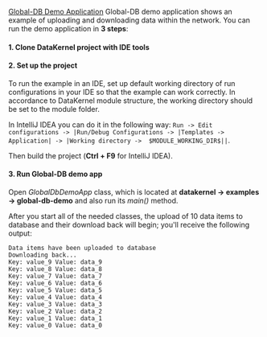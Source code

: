 [Global-DB Demo Application](https://github.com/softindex/datakernel/blob/master/examples/global-db-demo/src/main/java/io/global/db/demo/GlobalDbDemoApp.java)
Global-DB demo application shows an example of uploading and downloading data within the network.
You can run the demo application in **3 steps**:

#### 1. Clone DataKernel project with IDE tools

#### 2. Set up the project
To run the example in an IDE, set up default working directory of run configurations in your IDE so that the example can 
work correctly. In accordance to DataKernel module structure, the working directory should be set to the module folder. 

In IntelliJ IDEA you can do it in the following way:
`Run -> Edit configurations -> |Run/Debug Configurations -> |Templates -> Application| -> |Working directory -> 
$MODULE_WORKING_DIR$||`.

Then build the project (**Ctrl + F9** for IntelliJ IDEA).

#### 3. Run Global-DB demo app
Open *GlobalDbDemoApp* class, which is located at **datakernel -> examples -> global-db-demo** and also run its 
*main()* method.

After you start all of the needed classes, the upload of 10 data items to database and their download back will begin; 
you'll receive the following output:
```
Data items have been uploaded to database
Downloading back...
Key: value_9 Value: data_9
Key: value_8 Value: data_8
Key: value_7 Value: data_7
Key: value_6 Value: data_6
Key: value_5 Value: data_5
Key: value_4 Value: data_4
Key: value_3 Value: data_3
Key: value_2 Value: data_2
Key: value_1 Value: data_1
Key: value_0 Value: data_0
```